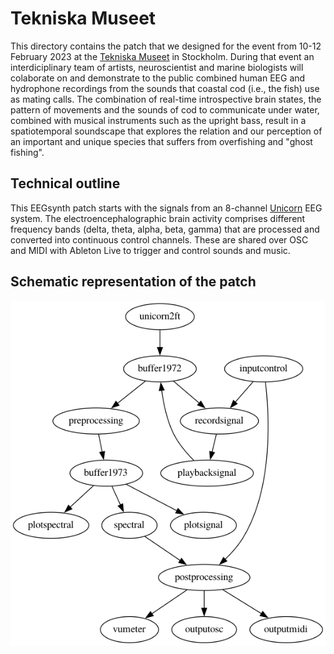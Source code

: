 # Tekniska Museet

This directory contains the patch that we designed for the event from 10-12 February 2023 at the [Tekniska Museet](https://www.tekniskamuseet.se/en/) in Stockholm. During that event an interdiciplinary team of artists, neuroscientist and marine biologists will colaborate on and demonstrate to the public combined human EEG and hydrophone recordings from the sounds that coastal cod (i.e., the fish) use as mating calls. The combination of real-time introspective brain states, the pattern of movements and the sounds of cod to communicate under water, combined with musical instruments such as the upright bass, result in a spatiotemporal soundscape that explores the relation and our perception of an important and unique species that suffers from overfishing and "ghost fishing".

## Technical outline

This EEGsynth patch starts with the signals from an 8-channel [Unicorn](https://www.unicorn-bi.com) EEG system. The electroencephalographic brain activity comprises different frequency bands (delta, theta, alpha, beta, gamma) that are processed and converted into continuous control channels. These are shared over OSC and MIDI with Ableton Live to trigger and control sounds and music.

## Schematic representation of the patch

![flowchart](patch.png)
